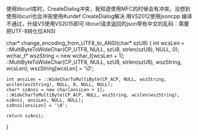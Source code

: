 使用libcurl库时，CreateDialog冲突，我知道使用MFC的时候会有冲突，没想到使用libcurl也会冲突使用#undef CreateDialog解决
用VS2012使用jsoncpp 编译不通过，升级VS使用VS2015即可
libcurl请求返回的json带有中文的乱码：需要把UTF-8转化位ANSI

char* change_encoding_from_UTF8_to_ANSI(char* szU8)
{
	int wcsLen = ::MultiByteToWideChar(CP_UTF8, NULL, szU8, strlen(szU8), NULL, 0);
	wchar_t* wszString = new wchar_t[wcsLen + 1];
	::MultiByteToWideChar(CP_UTF8, NULL, szU8, strlen(szU8), wszString, wcsLen);
	wszString[wcsLen] = '\0';

	int ansiLen = ::WideCharToMultiByte(CP_ACP, NULL, wszString, wcslen(wszString), NULL, 0, NULL, NULL);
	char* szAnsi = new char[ansiLen + 1];
	::WideCharToMultiByte(CP_ACP, NULL, wszString, wcslen(wszString), szAnsi, ansiLen, NULL, NULL);
	szAnsi[ansiLen] = '\0';

	return szAnsi;
}

